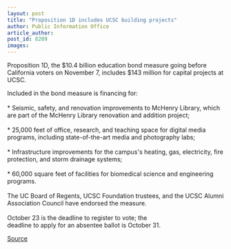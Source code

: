```yaml
---
layout: post
title: "Proposition 1D includes UCSC building projects"
author: Public Information Office
article_author: 
post_id: 8289
images:
---
```


<a name="content" id="content"></a>
<p>
  Proposition 1D, the $10.4 billion education bond measure going before California voters on November 7, includes $143 million for capital projects at UCSC.
</p>
<p>
  Included in the bond measure is financing for:<br>
  <br>
  * Seismic, safety, and renovation improvements to McHenry Library, which are part of the McHenry Library renovation and addition project;<br>
  <br>
  * 25,000 feet of office, research, and teaching space for digital media programs, including state-of-the-art media and photography labs;<br>
  <br>
  * Infrastructure improvements for the campus's heating, gas, electricity, fire protection, and storm drainage systems;<br>
  <br>
  * 60,000 square feet of facilities for biomedical science and engineering programs.<br>
  <br>
  The UC Board of Regents, UCSC Foundation trustees, and the UCSC Alumni Association Council have endorsed the measure.<br>
  <br>
  October 23 is the deadline to register to vote; the<br>
  deadline to apply for an absentee ballot is October 31.
</p>
<p><a href="http://www1.ucsc.edu/currents/06-07/10-09/brief-election.asp" title="Permalink to brief-election">Source</a></p>
